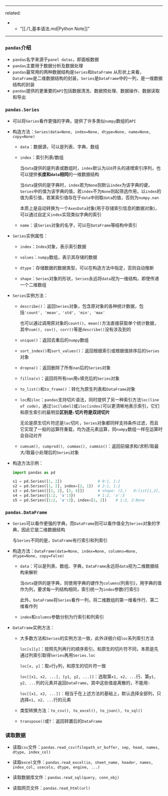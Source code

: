 
---
related:
  -   - "[[./1_基本语法.md|Python Note]]"
---

### `pandas`介绍

- `pandas`名字来源于`panel datas`，即面板数据
- `pandas`主要用于数据分析及数据处理
- `pandas`最常用的两种数据结构是`Series`和`DataFrame`
  从形状上来看，`DataFrame`是二维数据结构的封装，`Series`是`DataFrame`中的一列，是一维数据结构的封装
- `pandas`提供的更重要的`API`包括数据清洗、数据预处理、数据操作、数据读取和导出

### `pandas.Series`

- 可以将`Series`看作更强的字典，提供了许多类似`numpy`数组的`API`
- 构造方法：`Series(data=None, index=None, dtype=None, name=None, copy=None)`
  - `data`：数据源，可以是列表、字典、数组
  
  - `index`：索引列表/数组

    当`data`提供的是列表或数组时，`index`默认为以`0`开头的递增索引序列，也可以提供**长度和`data`相同**的一维数据结构

    当`data`提供的是字典时，`index`若为`None`则默认`index`为该字典的键，`Series`中的值为该字典的值，若`index`不为`None`则起筛选作用，以`index`的值为索引值，若某索引值存在于`data`中则取`data`的值，否则为`numpy.nan`

    本质上是自动转换为一个`AxesData`对象(用于存储索引信息的数据对象)，可以通过自定义`index`实现类似字典的索引
  - `name`：该`Series`对象的名字，可以在`DataFrame`等结构中索引
- `Series`实例属性：
  - `index`：`Index`对象，表示索引数据

  - `values`：`numpy`数组，表示其存储的数据

  - `dtype`：存储数据的数据类型，可以在构造方法中指定，否则自动推断

  - `shape`：`Series`对象的形状，`Series`永远将`data`视为一维结构，即使传递一个二维数组
- `Series`实例方法：
  - `describe()`：返回`Series`对象，包含原对象的各种统计数据，包括`'count', 'mean', 'std', 'min', 'max'`
    
    也可以通过调用原对象的`count()`、`mean()`方法直接获取单个统计数据，其中`sum(), cov(), corr()`等是`describe()`没有涉及到的
  - `unique()`：返回去重后的`numpy`数组

  - `sort_index()`和`sort_values()`：返回根据索引或根据值排序后的`Series`对象

  - `dropna()`：返回删除了所有`nan`后的`Series`对象

  - `fillna(v)`：返回将所有`nan`用`v`填充后的`Series`对象

  - `to_list()`和`to_frame()`：转化为原生列表和`DataFrame`对象

  - `loc`和`iloc`：`pandas`支持切片语法，同时提供了另一种索引方法`loc(line of code)`，通过`loc[label]`或`iloc[index]`可以更清晰地表示索引，它们和原生索引的最明显**区别是`:`切片符是双闭切片**
    
    无论是原生切片符还是`loc`切片，`Series`对象都同样支持条件过滤，而且它实现了一般的运算符重载，均为逐元素运算，同`numpy`数组一样在运算时会自动对齐

  - `cumsum(), cumprod(), cummax(), cummin()`：返回前缀求和/求积/取最大/取最小处理后的`Series`对象
- 构造方法示例：

  ```python
  import pandas as pd

  s1 = pd.Series([1, 2])                # 0:1, 1:2
  s2 = pd.Series([1, 2], index=[2, 1])  # 2:1, 1:2
  s3 = pd.Series([[1, 2], [3, 4]])      # shape: (2,)   0:list[1,2], 1:list[3,4]
  s4 = pd.Series({1:2, 'a':3})          # 1:2, 'a':3
  s5 = pd.Series({1:2, 'a':3}, index=[1, 2])    # 1:2, 2:None
  ```

### `pandas.DataFrame`

- `Series`可以看作更强的字典，而`DataFrame`则可以看作值全为`Series`对象的字典，因此它是二维数据结构

  与`Series`不同的是，`DataFrame`有行索引和列索引
- 构造方法：`DataFrame(data=None, index=None, columns=None, dtype=None, copy=False)`
  - `data`：可以是列表、数组、字典，`DataFrame`永远将`data`视为二维数据结构来解析

    当`data`提供的是字典，则使用字典的键作为`columns`(列索引)，用字典的值作为列，要求每一列结构相同，索引统一为`index`参数(行索引)

    此外，`DataFrame`将`Series`看作一列，将二维数组的第一维看作行、第二维看作列

  - `index`和`columns`参数分别为行索引和列索引
- `DataFrame`实例方法：
  - 大多数方法和`Series`的实例方法一致，此外详细介绍`loc`系列索引方法

    `loc[x][y]`：按照先列再行的顺序索引，和原生的切片符不同，本质是先通过列索引取得`Series`再用`Series.loc`

    `loc[x, y]`：取`x`行`y`列，和原生的切片符一致

    `loc[[x1, x2, ...], [y1, y2, ...]]`：选取第`x1, x2, ...`行、第`y1, y2, ...`列的元素并返回`DataFrame`，其中这些值是离散的，不能用`:`

    `loc[[x1, x2, ...]]`：相当于在上述方法的基础上，默认选择全部列，只选择`x1, x2, ...`行的元素
  - 类型转换方法：`to_csv(), to_excel(), to_json(), to_sql()`

  - `transpose()`或`T`：返回转置后的`DataFrame`

### 读取数据

- 读取`csv`文件：`pandas.read_csv(filepath_or_buffer, sep, head, names, dtype, index_col)`

- 读取`excel`文件：`pandas.read_excel(io, sheet_name, header, names, index_col, usecols, dtype, engine, ...)`

- 读取数据库文件：`pandas.read_sql(query, conn_obj)`

- 读取网页文件：`pandas.read_html(url)`

